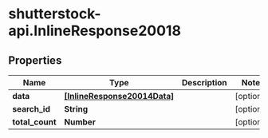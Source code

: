# shutterstock-api.InlineResponse20018

## Properties
Name | Type | Description | Notes
------------ | ------------- | ------------- | -------------
**data** | [**[InlineResponse20014Data]**](InlineResponse20014Data.md) |  | [optional] 
**search_id** | **String** |  | [optional] 
**total_count** | **Number** |  | [optional] 


